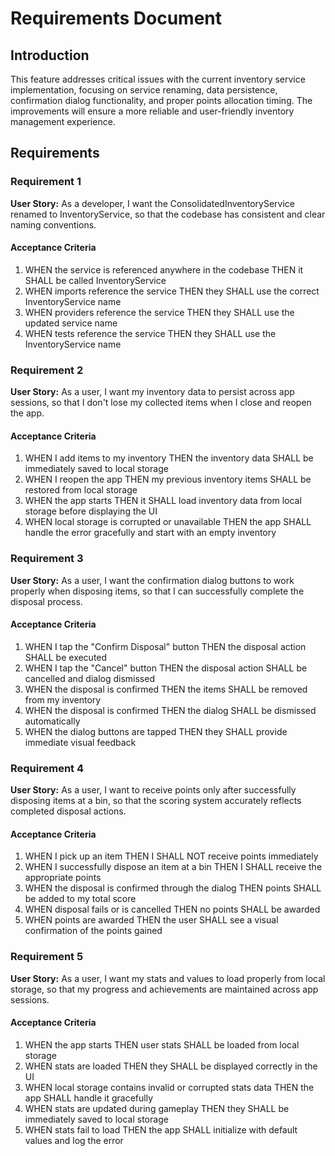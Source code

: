 # Requirements Document

## Introduction

This feature addresses critical issues with the current inventory service implementation, focusing on service renaming, data persistence, confirmation dialog functionality, and proper points allocation timing. The improvements will ensure a more reliable and user-friendly inventory management experience.

## Requirements

### Requirement 1

**User Story:** As a developer, I want the ConsolidatedInventoryService renamed to InventoryService, so that the codebase has consistent and clear naming conventions.

#### Acceptance Criteria

1. WHEN the service is referenced anywhere in the codebase THEN it SHALL be called InventoryService
2. WHEN imports reference the service THEN they SHALL use the correct InventoryService name
3. WHEN providers reference the service THEN they SHALL use the updated service name
4. WHEN tests reference the service THEN they SHALL use the InventoryService name

### Requirement 2

**User Story:** As a user, I want my inventory data to persist across app sessions, so that I don't lose my collected items when I close and reopen the app.

#### Acceptance Criteria

1. WHEN I add items to my inventory THEN the inventory data SHALL be immediately saved to local storage
2. WHEN I reopen the app THEN my previous inventory items SHALL be restored from local storage
3. WHEN the app starts THEN it SHALL load inventory data from local storage before displaying the UI
4. WHEN local storage is corrupted or unavailable THEN the app SHALL handle the error gracefully and start with an empty inventory

### Requirement 3

**User Story:** As a user, I want the confirmation dialog buttons to work properly when disposing items, so that I can successfully complete the disposal process.

#### Acceptance Criteria

1. WHEN I tap the "Confirm Disposal" button THEN the disposal action SHALL be executed
2. WHEN I tap the "Cancel" button THEN the disposal action SHALL be cancelled and dialog dismissed
3. WHEN the disposal is confirmed THEN the items SHALL be removed from my inventory
4. WHEN the disposal is confirmed THEN the dialog SHALL be dismissed automatically
5. WHEN the dialog buttons are tapped THEN they SHALL provide immediate visual feedback

### Requirement 4

**User Story:** As a user, I want to receive points only after successfully disposing items at a bin, so that the scoring system accurately reflects completed disposal actions.

#### Acceptance Criteria

1. WHEN I pick up an item THEN I SHALL NOT receive points immediately
2. WHEN I successfully dispose an item at a bin THEN I SHALL receive the appropriate points
3. WHEN the disposal is confirmed through the dialog THEN points SHALL be added to my total score
4. WHEN disposal fails or is cancelled THEN no points SHALL be awarded
5. WHEN points are awarded THEN the user SHALL see a visual confirmation of the points gained

### Requirement 5

**User Story:** As a user, I want my stats and values to load properly from local storage, so that my progress and achievements are maintained across app sessions.

#### Acceptance Criteria

1. WHEN the app starts THEN user stats SHALL be loaded from local storage
2. WHEN stats are loaded THEN they SHALL be displayed correctly in the UI
3. WHEN local storage contains invalid or corrupted stats data THEN the app SHALL handle it gracefully
4. WHEN stats are updated during gameplay THEN they SHALL be immediately saved to local storage
5. WHEN stats fail to load THEN the app SHALL initialize with default values and log the error